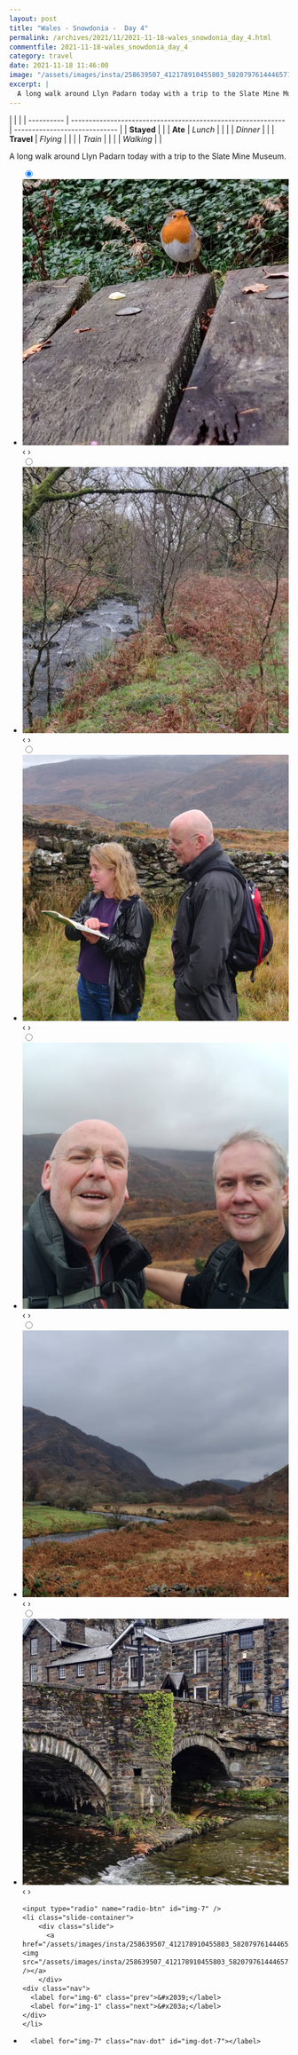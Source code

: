 ```yaml
---
layout: post
title: "Wales - Snowdonia -  Day 4"
permalink: /archives/2021/11/2021-11-18-wales_snowdonia_day_4.html
commentfile: 2021-11-18-wales_snowdonia_day_4
category: travel
date: 2021-11-18 11:46:00
image: "/assets/images/insta/258639507_412178910455803_5820797614446571909_n_17908253702119973.jpg"
excerpt: |
  A long walk around Llyn Padarn today with a trip to the Slate Mine Museum.
---
```


|            |                                                              |
| ---------- | ------------------------------------------------------------ | ----------------------------- |
| **Stayed** |  |
| **Ate**    | _Lunch_                                                      |          |
|            | _Dinner_                                                     |          |
| **Travel** | _Flying_                                                     |          |
|            | _Train_                                                      |          |
|            | _Walking_                                                    |          |


A long walk around Llyn Padarn today with a trip to the Slate Mine Museum.


<ul class="slides">
    <input type="radio" name="radio-btn" id="img-1" checked="checked" />
    <li class="slide-container">
        <div class="slide">
          <a href="/assets/images/insta/257745204_4894231437294542_3098579191878701974_n_17972441512433589.jpg"><img src="/assets/images/insta/257745204_4894231437294542_3098579191878701974_n_17972441512433589.jpg" /></a>
        </div>
    <div class="nav">
      <label for="img-7" class="prev">&#x2039;</label>
      <label for="img-2" class="next">&#x203a;</label>
    </div>
    </li>
        <input type="radio" name="radio-btn" id="img-2"  />
    <li class="slide-container">
        <div class="slide">
          <a href="/assets/images/insta/258788345_227611566009338_3894941746702538701_n_17914215278032494.jpg"><img src="/assets/images/insta/258788345_227611566009338_3894941746702538701_n_17914215278032494.jpg" /></a>
        </div>
    <div class="nav">
      <label for="img-1" class="prev">&#x2039;</label>
      <label for="img-3" class="next">&#x203a;</label>
    </div>
    </li>
        <input type="radio" name="radio-btn" id="img-3"  />
    <li class="slide-container">
        <div class="slide">
          <a href="/assets/images/insta/258717158_140306818341848_8826801403854544642_n_17901766346243896.jpg"><img src="/assets/images/insta/258717158_140306818341848_8826801403854544642_n_17901766346243896.jpg" /></a>
        </div>
    <div class="nav">
      <label for="img-2" class="prev">&#x2039;</label>
      <label for="img-4" class="next">&#x203a;</label>
    </div>
    </li>
        <input type="radio" name="radio-btn" id="img-4"  />
    <li class="slide-container">
        <div class="slide">
          <a href="/assets/images/insta/257715478_3093964284222214_8513530850397131867_n_17915339480116879.jpg"><img src="/assets/images/insta/257715478_3093964284222214_8513530850397131867_n_17915339480116879.jpg" /></a>
        </div>
    <div class="nav">
      <label for="img-3" class="prev">&#x2039;</label>
      <label for="img-5" class="next">&#x203a;</label>
    </div>
    </li>
        <input type="radio" name="radio-btn" id="img-5"  />
    <li class="slide-container">
        <div class="slide">
          <a href="/assets/images/insta/258719858_317560466579233_1979138053172218513_n_17849873729656478.jpg"><img src="/assets/images/insta/258719858_317560466579233_1979138053172218513_n_17849873729656478.jpg" /></a>
        </div>
    <div class="nav">
      <label for="img-4" class="prev">&#x2039;</label>
      <label for="img-6" class="next">&#x203a;</label>
    </div>
    </li>
        <input type="radio" name="radio-btn" id="img-6"  />
    <li class="slide-container">
        <div class="slide">
          <a href="/assets/images/insta/257826065_261284312692766_960754398212895931_n_17905639787177957.jpg"><img src="/assets/images/insta/257826065_261284312692766_960754398212895931_n_17905639787177957.jpg" /></a>
        </div>
    <div class="nav">
      <label for="img-5" class="prev">&#x2039;</label>
      <label for="img-7" class="next">&#x203a;</label>
    </div>
    </li>
    
    <input type="radio" name="radio-btn" id="img-7" />
    <li class="slide-container">
        <div class="slide">
          <a href="/assets/images/insta/258639507_412178910455803_5820797614446571909_n_17908253702119973.jpg"><img src="/assets/images/insta/258639507_412178910455803_5820797614446571909_n_17908253702119973.jpg" /></a>
        </div>
    <div class="nav">
      <label for="img-6" class="prev">&#x2039;</label>
      <label for="img-1" class="next">&#x203a;</label>
    </div>
    </li>
			
<li class="nav-dots">
      <label for="img-1" class="nav-dot" id="img-dot-1"></label>
      <label for="img-2" class="nav-dot" id="img-dot-2"></label>
      <label for="img-3" class="nav-dot" id="img-dot-3"></label>
      <label for="img-4" class="nav-dot" id="img-dot-4"></label>
      <label for="img-5" class="nav-dot" id="img-dot-5"></label>
      <label for="img-6" class="nav-dot" id="img-dot-6"></label>

      <label for="img-7" class="nav-dot" id="img-dot-7"></label>

</li>
</ul>        
             

		